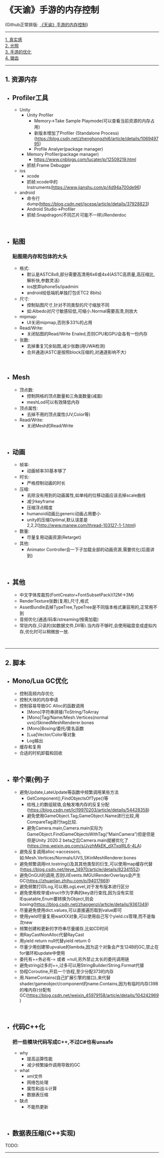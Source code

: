 **《天谕》手游的内存控制**
=================

(Github正常排版: [《天谕》手游的内存控制](https://github.com/HHHHHHHHHHHHHHHHHHHHHCS/MyUWA2020Note/blob/main/%E3%80%8A%E5%A4%A9%E8%B0%95%E3%80%8B%E6%89%8B%E6%B8%B8%E7%9A%84%E5%86%85%E5%AD%98%E6%8E%A7%E5%88%B6.md))

------------------------

[1. 真实感](#1)<br>
[2. 光照](#2)<br>
[3. 手游的优化](#3)<br>
[4. 锯齿](#4)<br>

------------------------
<span id='1'/>

## **1. 资源内存**
* ## **Profiler工具**
  + Unity
    - Unity Profiler
      - Memory->Take Sample Playmode(可以查看当前资源的内存占用)
      - 新版本增加了Profiler (Standalone Process)(https://blog.csdn.net/zhenghongzhi6/article/details/106949795)
      - Profile Analyer(package manager)
    - Memory Profiler(package manager)
      - https://www.cnblogs.com/lucater/p/12509219.html
    - 抓帧:Frame Debugger
  + ios
    - xcode
    - 抓帧:xcode中的Instruments(https://www.jianshu.com/p/4d94a700de96)
  + android
    - 命令行dump(https://blog.csdn.net/jscese/article/details/37928823)
    - Android Studio->Profiler
    - 抓帧:Snapdragon(不同芯片可能不一样)/Renderdoc

<br/>

* ## **贴图**
  ### 贴图是内存和包体的大头
  + 格式:
    - 默认是ASTC8x8,部分需要高清用6x6或4x4(ASTC高质量,高压缩比,解析快,参数灵活)
    - ios放弃iphone5s/ipadmini
    - android给低端机单独打包(ETC2 8bits)
  + 尺寸:
    - 控制贴图尺寸,针对不同类型的尺寸缩放不同
    - 如:Albedo对尺寸敏感较低,可缩小.Normal需要高清,则放大
  + mipmap:
    - UI关闭mipmap,否则多33%的占用
  + Read/Write:
    - 关闭贴图的Read/Write Enaled,否则CPU和GPU会各有一份内存
  + 张数:
    - 去掉重复冗余贴图,减少张数(用UWA检测)
    - 合并通道(ASTC是按照block压缩的,对通道影响不大)
<br/>

* ## **Mesh**
  + 顶点数:
    - 控制网格的顶点数量和三角面数量(减面)
    - meshLod可以有效降低内存
  + 顶点属性:
    - 去掉不用的顶点属性(UV,Color等)
  + Read/Write:
    - 关闭Mesh的Read/Write
<br/>

* ## **动画**
  + 帧率:
    - 动画帧率30基本够了
  + 时长:
    - 严格控制动画的时长
  + 压缩:
    - 去除没有用到的动画属性,如单纯的位移动画应该去掉scale曲线
    - 减少keyframe
    - 压缩浮点精度
    - humanoid动画比generic动画占用要小
    - unity的压缩Optimal,默认误差是2,2,2(http://www.manew.com/thread-103127-1-1.html)
  + 数量:
    - 尽量复用动画资源(Retarget)
  + 其他:
    - Animator Controller会一下子加载全部的动画资源,需要优化(后面讲到)
<br/>

* ## **其他**
  + 中文字体库裁剪(FontCreator+FontSubsetPack)(12M->3M)
  + RenderTexture张数(复用),尺寸,格式
  + AssetBundle去掉TypeTree,TypeTree是不同版本格式兼容用的,正常用不到
  + 音频优化(通道/码率/streaming/按需加载)
  + 常驻内存,只读的(如数据文件,Dll等).当内存不够时,会使用磁盘变成虚拟内存,优化时可以稍微放一放.
<br/>

------------------------
<span id='2'/>

## **2. 脚本**
* ## **Mono/Lua GC优化**
  + 控制高频内存优化
  + 控制大块的内存申请
  + 控制容易导致GC Alloc的函数调用
    - [Mono]字符串拼接/ToString/ToArray
    - [Mono]Tag/Name/Mesh.Vertices(normal uvs)/SkinedMeshRenderer.bones
    - [Mono]Boxing/委托/匿名函数
    - [Lua]Vector/Color等对象
    - Log输出
  + 缓存和复用
  + 合适的时机卸载和回收
<br/>

* ## **举个栗(例)子**
  + 避免Update,LateUpdate等函数中频繁调用某些方法
    - GetComponent(),FindObjectsOfType()等
    - 给栈上的数组赋值,会触发堆内存的反复分配(https://blog.csdn.net/lcl19970203/article/details/54428358)
    - 避免使用GameObject.Tag,GameObject.Name进行比较,用CompareTag进行tag比较.
    - 避免Camera.main,Camera.main实际为GameObject.FindGameObjectsWithTag(“MainCamera”)但是但是但是Unity 2020.2 beta之后Camera.main就被优化了(https://mp.weixin.qq.com/s/JvzhMkEK_dXTxqIRL6-4LA)
  + 避免反复调用alloc->accessors,如:Mesh.Vertices/Normals/UVS,SKinMeshRenderer.bones
  + 避免频繁调用int.tostring()及其其他类型的衍生,可以使用map缓存代替(https://blog.csdn.net/iteye_14970/article/details/82341552)
  + 避免OnGUI的调用,否则UIEvents.IMGUIRenderOverlays会产生GC(https://zhuanlan.zhihu.com/p/94017669)
  + 避免频繁打印Log,可以用LogLevel,对于发布版本进行区分
  + 避免使用枚举或struct作为字典的key进行查找,因为没有实现IEquatable,Enum要转换为Object,则会boxing(https://blog.csdn.net/zhaogenzi/article/details/9361349)
  + 尽量避免使用dict.values,可以直接遍历取到value即可
  + 使用yield尽量复用waitXX对象,可以使用自己写个yield.cs管理,而不是每次new
  + 频繁创建和更新的字符串尽量缓存,比如CD时间
  + 用RayCastNonAlloc代替RayCast
  + 用yield return null代替yield return 0
  + 尽量少用创建带upvalue的lambda,因为这个对象会产生124B的GC,禁止在for循环和update中使用
  + 委托有+=务必有-= 或者 =null,另外禁止太长的委托调用链
  + 避免string过多的+=,过多可以用StringBuilder/String.Format代替
  + 协程Coroutine,开启一个协程,至少分配373的内存
  + 用.NameContains(自己扩展引擎的接口),来代替shader/gameobject/component的name.Contains,因为有临时内存(39B的堆内存)分配有GC(https://blog.csdn.net/weixin_45979158/article/details/104242969)
<br/>

* ## **代码C++化**
  ### 把一些模块代码写成C++,不过C#也有unsafe
  + why
    - 提高运算性能
    - 减少频繁操作调用导致的GC
  + what
    - xml文件
    - 网络包处理
    - 属性和战斗计算
    - 数据表压缩
  + 缺点
    - 不能热更新
<br/>

* ## **数据表压缩(C++实现)**
TODO:
<br/>

------------------------
